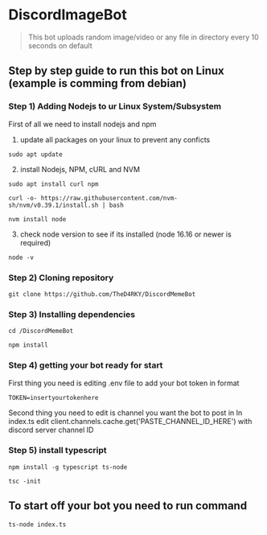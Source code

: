 # DiscordImageBot
> This bot uploads random image/video or any file in directory every 10 seconds on default
## Step by step guide to run this bot on Linux (example is comming from debian)
### Step 1) Adding Nodejs to ur Linux System/Subsystem

First of all we need to install nodejs and npm
1. update all packages on your linux to prevent any conficts
```
sudo apt update
```
2. install Nodejs, NPM, cURL and NVM
```
sudo apt install curl npm
```
```
curl -o- https://raw.githubusercontent.com/nvm-sh/nvm/v0.39.1/install.sh | bash
```
```
nvm install node
```
3. check node version to see if its installed (node 16.16 or newer is required)
```
node -v
```
### Step 2) Cloning repository
```
git clone https://github.com/TheD4RKY/DiscordMemeBot
```
### Step 3) Installing dependencies
```
cd /DiscordMemeBot
```
```
npm install
```
### Step 4) getting your bot ready for start
First thing you need is editing .env file to add your bot token in format
```
TOKEN=insertyourtokenhere
```
Second thing you need to edit is channel you want the bot to post in
In index.ts edit client.channels.cache.get('PASTE_CHANNEL_ID_HERE') with discord server channel ID

### Step 5) install typescript
```
npm install -g typescript ts-node
```
```
tsc -init
```

## To start off your bot you need to run command
```
ts-node index.ts
```
